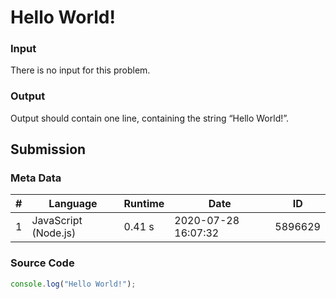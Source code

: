 # Hello World!
### Input
There is no input for this problem.
### Output
Output should contain one line, containing the string “Hello World!”.
## Submission
### Meta Data
|#| Language | Runtime | Date | ID
| - | - | - | - | - |
| 1 | JavaScript (Node.js) | 0.41 s | 2020-07-28 16:07:32 | 5896629

### Source Code
```javascript
console.log("Hello World!");
```
